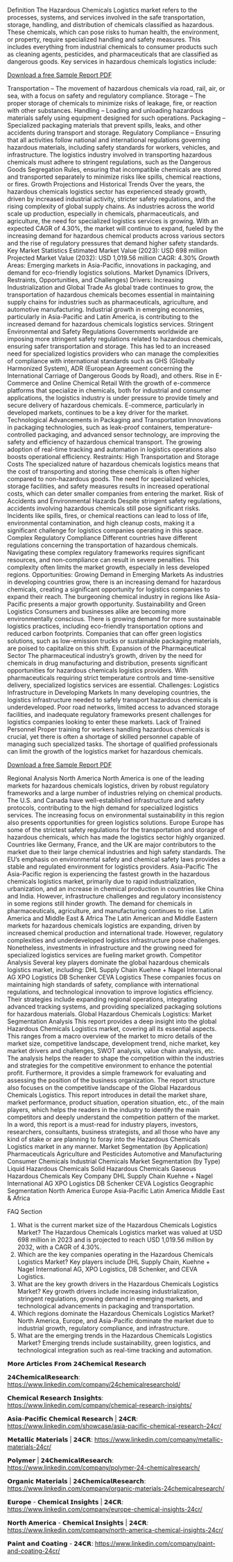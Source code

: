 Definition
The Hazardous Chemicals Logistics market refers to the processes, systems, and services involved in the safe transportation, storage, handling, and distribution of chemicals classified as hazardous. These chemicals, which can pose risks to human health, the environment, or property, require specialized handling and safety measures. This includes everything from industrial chemicals to consumer products such as cleaning agents, pesticides, and pharmaceuticals that are classified as dangerous goods.
Key services in hazardous chemicals logistics include:

[Download a free Sample Report PDF](url)

Transportation – The movement of hazardous chemicals via road, rail, air, or sea, with a focus on safety and regulatory compliance.
Storage – The proper storage of chemicals to minimize risks of leakage, fire, or reaction with other substances.
Handling – Loading and unloading hazardous materials safely using equipment designed for such operations.
Packaging – Specialized packaging materials that prevent spills, leaks, and other accidents during transport and storage.
Regulatory Compliance – Ensuring that all activities follow national and international regulations governing hazardous materials, including safety standards for workers, vehicles, and infrastructure.
The logistics industry involved in transporting hazardous chemicals must adhere to stringent regulations, such as the Dangerous Goods Segregation Rules, ensuring that incompatible chemicals are stored and transported separately to minimize risks like spills, chemical reactions, or fires.
Growth Projections and Historical Trends
Over the years, the hazardous chemicals logistics sector has experienced steady growth, driven by increased industrial activity, stricter safety regulations, and the rising complexity of global supply chains. As industries across the world scale up production, especially in chemicals, pharmaceuticals, and agriculture, the need for specialized logistics services is growing.
With an expected CAGR of 4.30%, the market will continue to expand, fueled by the increasing demand for hazardous chemical products across various sectors and the rise of regulatory pressures that demand higher safety standards.
Key Market Statistics
Estimated Market Value (2023): USD 698 million
Projected Market Value (2032): USD 1,019.56 million
CAGR: 4.30%
Growth Areas: Emerging markets in Asia-Pacific, innovations in packaging, and demand for eco-friendly logistics solutions.
Market Dynamics (Drivers, Restraints, Opportunities, and Challenges)
Drivers:
Increasing Industrialization and Global Trade As global trade continues to grow, the transportation of hazardous chemicals becomes essential in maintaining supply chains for industries such as pharmaceuticals, agriculture, and automotive manufacturing. Industrial growth in emerging economies, particularly in Asia-Pacific and Latin America, is contributing to the increased demand for hazardous chemicals logistics services.
Stringent Environmental and Safety Regulations Governments worldwide are imposing more stringent safety regulations related to hazardous chemicals, ensuring safer transportation and storage. This has led to an increased need for specialized logistics providers who can manage the complexities of compliance with international standards such as GHS (Globally Harmonized System), ADR (European Agreement concerning the International Carriage of Dangerous Goods by Road), and others.
Rise in E-Commerce and Online Chemical Retail With the growth of e-commerce platforms that specialize in chemicals, both for industrial and consumer applications, the logistics industry is under pressure to provide timely and secure delivery of hazardous chemicals. E-commerce, particularly in developed markets, continues to be a key driver for the market.
Technological Advancements in Packaging and Transportation Innovations in packaging technologies, such as leak-proof containers, temperature-controlled packaging, and advanced sensor technology, are improving the safety and efficiency of hazardous chemical transport. The growing adoption of real-time tracking and automation in logistics operations also boosts operational efficiency.
Restraints:
High Transportation and Storage Costs The specialized nature of hazardous chemicals logistics means that the cost of transporting and storing these chemicals is often higher compared to non-hazardous goods. The need for specialized vehicles, storage facilities, and safety measures results in increased operational costs, which can deter smaller companies from entering the market.
Risk of Accidents and Environmental Hazards Despite stringent safety regulations, accidents involving hazardous chemicals still pose significant risks. Incidents like spills, fires, or chemical reactions can lead to loss of life, environmental contamination, and high cleanup costs, making it a significant challenge for logistics companies operating in this space.
Complex Regulatory Compliance Different countries have different regulations concerning the transportation of hazardous chemicals. Navigating these complex regulatory frameworks requires significant resources, and non-compliance can result in severe penalties. This complexity often limits the market growth, especially in less developed regions.
Opportunities:
Growing Demand in Emerging Markets As industries in developing countries grow, there is an increasing demand for hazardous chemicals, creating a significant opportunity for logistics companies to expand their reach. The burgeoning chemical industry in regions like Asia-Pacific presents a major growth opportunity.
Sustainability and Green Logistics Consumers and businesses alike are becoming more environmentally conscious. There is growing demand for more sustainable logistics practices, including eco-friendly transportation options and reduced carbon footprints. Companies that can offer green logistics solutions, such as low-emission trucks or sustainable packaging materials, are poised to capitalize on this shift.
Expansion of the Pharmaceutical Sector The pharmaceutical industry’s growth, driven by the need for chemicals in drug manufacturing and distribution, presents significant opportunities for hazardous chemicals logistics providers. With pharmaceuticals requiring strict temperature controls and time-sensitive delivery, specialized logistics services are essential.
Challenges:
Logistics Infrastructure in Developing Markets In many developing countries, the logistics infrastructure needed to safely transport hazardous chemicals is underdeveloped. Poor road networks, limited access to advanced storage facilities, and inadequate regulatory frameworks present challenges for logistics companies looking to enter these markets.
Lack of Trained Personnel Proper training for workers handling hazardous chemicals is crucial, yet there is often a shortage of skilled personnel capable of managing such specialized tasks. The shortage of qualified professionals can limit the growth of the logistics market for hazardous chemicals.

[Download a free Sample Report PDF](url)

Regional Analysis
North America
North America is one of the leading markets for hazardous chemicals logistics, driven by robust regulatory frameworks and a large number of industries relying on chemical products. The U.S. and Canada have well-established infrastructure and safety protocols, contributing to the high demand for specialized logistics services. The increasing focus on environmental sustainability in this region also presents opportunities for green logistics solutions.
Europe
Europe has some of the strictest safety regulations for the transportation and storage of hazardous chemicals, which has made the logistics sector highly organized. Countries like Germany, France, and the UK are major contributors to the market due to their large chemical industries and high safety standards. The EU’s emphasis on environmental safety and chemical safety laws provides a stable and regulated environment for logistics providers.
Asia-Pacific
The Asia-Pacific region is experiencing the fastest growth in the hazardous chemicals logistics market, primarily due to rapid industrialization, urbanization, and an increase in chemical production in countries like China and India. However, infrastructure challenges and regulatory inconsistency in some regions still hinder growth. The demand for chemicals in pharmaceuticals, agriculture, and manufacturing continues to rise.
Latin America and Middle East & Africa
The Latin American and Middle Eastern markets for hazardous chemicals logistics are expanding, driven by increased chemical production and international trade. However, regulatory complexities and underdeveloped logistics infrastructure pose challenges. Nonetheless, investments in infrastructure and the growing need for specialized logistics services are fueling market growth.
Competitor Analysis
Several key players dominate the global hazardous chemicals logistics market, including:
DHL Supply Chain
Kuehne + Nagel International AG
XPO Logistics
DB Schenker
CEVA Logistics
These companies focus on maintaining high standards of safety, compliance with international regulations, and technological innovation to improve logistics efficiency. Their strategies include expanding regional operations, integrating advanced tracking systems, and providing specialized packaging solutions for hazardous materials.
Global Hazardous Chemicals Logistics: Market Segmentation Analysis
This report provides a deep insight into the global Hazardous Chemicals Logistics market, covering all its essential aspects. This ranges from a macro overview of the market to micro details of the market size, competitive landscape, development trend, niche market, key market drivers and challenges, SWOT analysis, value chain analysis, etc.
The analysis helps the reader to shape the competition within the industries and strategies for the competitive environment to enhance the potential profit. Furthermore, it provides a simple framework for evaluating and assessing the position of the business organization. The report structure also focuses on the competitive landscape of the Global Hazardous Chemicals Logistics. This report introduces in detail the market share, market performance, product situation, operation situation, etc., of the main players, which helps the readers in the industry to identify the main competitors and deeply understand the competition pattern of the market.
In a word, this report is a must-read for industry players, investors, researchers, consultants, business strategists, and all those who have any kind of stake or are planning to foray into the Hazardous Chemicals Logistics market in any manner.
Market Segmentation (by Application)
Pharmaceuticals
Agriculture and Pesticides
Automotive and Manufacturing
Consumer Chemicals
Industrial Chemicals
Market Segmentation (by Type)
Liquid Hazardous Chemicals
Solid Hazardous Chemicals
Gaseous Hazardous Chemicals
Key Company
DHL Supply Chain
Kuehne + Nagel International AG
XPO Logistics
DB Schenker
CEVA Logistics
Geographic Segmentation
North America
Europe
Asia-Pacific
Latin America
Middle East & Africa

FAQ Section

1. What is the current market size of the Hazardous Chemicals Logistics Market?
The Hazardous Chemicals Logistics market was valued at USD 698 million in 2023 and is projected to reach USD 1,019.56 million by 2032, with a CAGR of 4.30%.
2. Which are the key companies operating in the Hazardous Chemicals Logistics Market?
Key players include DHL Supply Chain, Kuehne + Nagel International AG, XPO Logistics, DB Schenker, and CEVA Logistics.
3. What are the key growth drivers in the Hazardous Chemicals Logistics Market?
Key growth drivers include increasing industrialization, stringent regulations, growing demand in emerging markets, and technological advancements in packaging and transportation.
4. Which regions dominate the Hazardous Chemicals Logistics Market?
North America, Europe, and Asia-Pacific dominate the market due to industrial growth, regulatory compliance, and infrastructure.
5. What are the emerging trends in the Hazardous Chemicals Logistics Market?
Emerging trends include sustainability, green logistics, and technological integration such as real-time tracking and automation.

𝗠𝗼𝗿𝗲 𝗔𝗿𝘁𝗶𝗰𝗹𝗲𝘀 𝗙𝗿𝗼𝗺 𝟮𝟰𝗖𝗵𝗲𝗺𝗶𝗰𝗮𝗹 𝗥𝗲𝘀𝗲𝗮𝗿𝗰𝗵

𝟮𝟰𝗖𝗵𝗲𝗺𝗶𝗰𝗮𝗹𝗥𝗲𝘀𝗲𝗮𝗿𝗰𝗵: https://www.linkedin.com/company/24chemicalresearchold/

𝗖𝗵𝗲𝗺𝗶𝗰𝗮𝗹 𝗥𝗲𝘀𝗲𝗮𝗿𝗰𝗵 𝗜𝗻𝘀𝗶𝗴𝗵𝘁𝘀: https://www.linkedin.com/company/chemical-research-insights/

𝗔𝘀𝗶𝗮-𝗣𝗮𝗰𝗶𝗳𝗶𝗰 𝗖𝗵𝗲𝗺𝗶𝗰𝗮𝗹 𝗥𝗲𝘀𝗲𝗮𝗿𝗰𝗵 | 𝟮𝟰𝗖𝗥: https://www.linkedin.com/showcase/asia-pacific-chemical-research-24cr/

𝗠𝗲𝘁𝗮𝗹𝗹𝗶𝗰 𝗠𝗮𝘁𝗲𝗿𝗶𝗮𝗹𝘀 | 𝟮𝟰𝗖𝗥: https://www.linkedin.com/company/metallic-materials-24cr/

𝗣𝗼𝗹𝘆𝗺𝗲𝗿 | 𝟮𝟰𝗖𝗵𝗲𝗺𝗶𝗰𝗮𝗹𝗥𝗲𝘀𝗲𝗮𝗿𝗰𝗵: https://www.linkedin.com/company/polymer-24-chemicalresearch/

𝗢𝗿𝗴𝗮𝗻𝗶𝗰 𝗠𝗮𝘁𝗲𝗿𝗶𝗮𝗹𝘀 | 𝟮𝟰𝗖𝗵𝗲𝗺𝗶𝗰𝗮𝗹𝗥𝗲𝘀𝗲𝗮𝗿𝗰𝗵: https://www.linkedin.com/company/organic-materials-24chemicalresearch/

𝗘𝘂𝗿𝗼𝗽𝗲 - 𝗖𝗵𝗲𝗺𝗶𝗰𝗮𝗹 𝗜𝗻𝘀𝗶𝗴𝗵𝘁𝘀 | 𝟮𝟰𝗖𝗥: https://www.linkedin.com/company/europe-chemical-insights-24cr/

𝗡𝗼𝗿𝘁𝗵 𝗔𝗺𝗲𝗿𝗶𝗰𝗮 - 𝗖𝗵𝗲𝗺𝗶𝗰𝗮𝗹 𝗜𝗻𝘀𝗶𝗴𝗵𝘁𝘀 | 𝟮𝟰𝗖𝗥: https://www.linkedin.com/company/north-america-chemical-insights-24cr/

𝗣𝗮𝗶𝗻𝘁 𝗮𝗻𝗱 𝗖𝗼𝗮𝘁𝗶𝗻𝗴 - 𝟮𝟰𝗖𝗥: https://www.linkedin.com/company/paint-and-coating-24cr/
